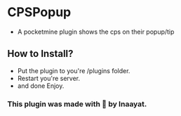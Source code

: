 # CPSPopup

* A pocketmine plugin shows the cps on their popup/tip

## How to Install?
* Put the plugin to you're /plugins folder.
* Restart you're server.
* and done Enjoy.

### This plugin was made with 💓 by Inaayat.
